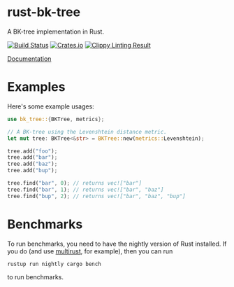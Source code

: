 # rust-bk-tree
A BK-tree implementation in Rust.

[![Build Status](https://travis-ci.org/eugene-bulkin/rust-bk-tree.svg?branch=master)](https://travis-ci.org/eugene-bulkin/rust-bk-tree) [![Crates.io](https://img.shields.io/crates/v/bk-tree.svg)](https://crates.io/crates/bk-tree) [![Clippy Linting Result](http://clippy.bashy.io/github/eugene-bulkin/rust-bk-tree/master/badge.svg)](http://clippy.bashy.io/github/eugene-bulkin/rust-bk-tree/master/log)

[Documentation](https://docs.rs/bk-tree/)

# Examples

Here's some example usages:

```rust
use bk_tree::{BKTree, metrics};

// A BK-tree using the Levenshtein distance metric.
let mut tree: BKTree<&str> = BKTree::new(metrics::Levenshtein);

tree.add("foo");
tree.add("bar");
tree.add("baz");
tree.add("bup");

tree.find("bar", 0); // returns vec!["bar"]
tree.find("bar", 1); // returns vec!["bar", "baz"]
tree.find("bup", 2); // returns vec!["bar", "baz", "bup"]
```

# Benchmarks

To run benchmarks, you need to have the nightly version of Rust installed. If you do (and use [multirust](/brson/multirust), for example), then you can run

```
rustup run nightly cargo bench
```

to run benchmarks.
